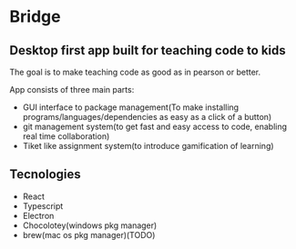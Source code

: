 # Bridge
## Desktop first app built  for teaching code to kids

The goal is to make teaching code as good as in pearson or better.

App consists of three main parts:
- GUI interface to package management(To make installing programs/languages/dependencies as easy as a click of a button)
- git management system(to get fast and easy access to code, enabling real time collaboration)
- Tiket like assignment system(to introduce gamification of learning)

## Tecnologies

- React
- Typescript
- Electron
- Chocolotey(windows pkg manager)
- brew(mac os pkg manager)(TODO)
